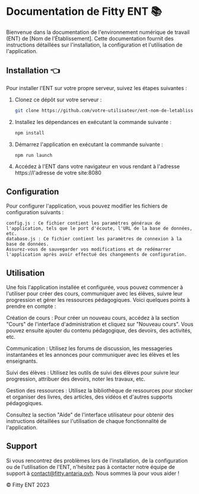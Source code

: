 # Documentation de Fitty ENT 📚

Bienvenue dans la documentation de l'environnement numérique de travail (ENT) de [Nom de l'Établissement]. Cette documentation fournit des instructions détaillées sur l'installation, la configuration et l'utilisation de l'application.

## Installation 👈

Pour installer l'ENT sur votre propre serveur, suivez les étapes suivantes :

1. Clonez ce dépôt sur votre serveur :
   ```bash
   git clone https://github.com/votre-utilisateur/ent-nom-de-letablissement.git
2. Installez les dépendances en exécutant la commande suivante :

    ```bash
    npm install

3. Démarrez l'application en exécutant la commande suivante :
    ```bash
    npm run launch

4. Accédez à l'ENT dans votre navigateur en vous rendant à l'adresse https://l'adresse de votre site:8080

## Configuration
  
Pour configurer l'application, vous pouvez modifier les fichiers de configuration suivants :
    
    config.js : Ce fichier contient les paramètres généraux de l'application, tels que le port d'écoute, l'URL de la base de données, etc.
    database.js : Ce fichier contient les paramètres de connexion à la base de données.
    Assurez-vous de sauvegarder vos modifications et de redémarrer l'application après avoir effectué des changements de configuration.

## Utilisation

Une fois l'application installée et configurée, vous pouvez commencer à l'utiliser pour créer des cours, communiquer avec les élèves, suivre leur progression et gérer les ressources pédagogiques. Voici quelques points à prendre en compte :

Création de cours : Pour créer un nouveau cours, accédez à la section "Cours" de l'interface d'administration et cliquez sur "Nouveau cours". Vous pouvez ensuite ajouter du contenu pédagogique, des devoirs, des activités, etc.

Communication : Utilisez les forums de discussion, les messageries instantanées et les annonces pour communiquer avec les élèves et les enseignants.

Suivi des élèves : Utilisez les outils de suivi des élèves pour suivre leur progression, attribuer des devoirs, noter les travaux, etc.

Gestion des ressources : Utilisez la bibliothèque de ressources pour stocker et organiser des livres, des articles, des vidéos et d'autres supports pédagogiques.

Consultez la section "Aide" de l'interface utilisateur pour obtenir des instructions détaillées sur l'utilisation de chaque fonctionnalité de l'application.

## Support

Si vous rencontrez des problèmes lors de l'installation, de la configuration ou de l'utilisation de l'ENT, n'hésitez pas à contacter notre équipe de support à contact@fitty.antaria.ovh. Nous sommes là pour vous aider !

© Fitty ENT 2023
